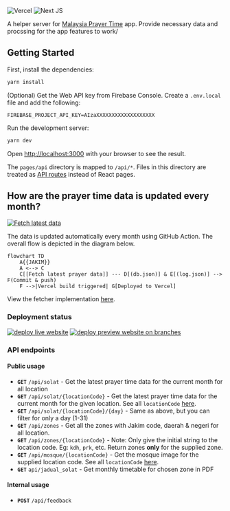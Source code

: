 ![Vercel](https://img.shields.io/badge/vercel-%23000000.svg?style=for-the-badge&logo=vercel&logoColor=white)
![Next JS](https://img.shields.io/badge/Next-black?style=for-the-badge&logo=next.js&logoColor=white)

A helper server for [Malaysia Prayer Time](https://github.com/mptwaktusolat/app_waktu_solat_malaysia) app. Provide necessary data and procssing for the app features to work/

## Getting Started

First, install the dependencies:

```bash
yarn install
```

(Optional) Get the Web API key from Firebase Console. Create a `.env.local` file and add the following:

```.env
FIREBASE_PROJECT_API_KEY=AIzaXXXXXXXXXXXXXXXXXXX
```

Run the development server:

```bash
yarn dev
```

Open [http://localhost:3000](http://localhost:3000) with your browser to see the result.

The `pages/api` directory is mapped to `/api/*`. Files in this directory are treated as [API routes](https://nextjs.org/docs/api-routes/introduction) instead of React pages.

## How are the prayer time data is updated every month?

[![Fetch latest data](https://github.com/mptwaktusolat/mpt-server/actions/workflows/fetcher.yml/badge.svg)](https://github.com/mptwaktusolat/mpt-server/actions/workflows/fetcher.yml)

The data is updated automatically every month using GitHub Action. The overall flow is depicted in the diagram below.

```mermaid
flowchart TD
    A{{JAKIM}}
    A <--> C
    C[[Fetch latest prayer data]] --- D[(db.json)] & E[(log.json)] --> F(Commit & push)
    F -->|Vercel build triggered| G[Deployed to Vercel]
```

View the fetcher implementation [here](./fetcher).

### Deployment status

[![deploy live website](https://github.com/mptwaktusolat/mpt-server/actions/workflows/vercel-prod.yml/badge.svg)](https://github.com/mptwaktusolat/mpt-server/actions/workflows/vercel-prod.yml)
[![deploy preview website on branches](https://github.com/mptwaktusolat/mpt-server/actions/workflows/vercel-preview.yml/badge.svg)](https://github.com/mptwaktusolat/mpt-server/actions/workflows/vercel-preview.yml)

### API endpoints

#### Public usage

* **`GET`** `/api/solat` - Get the latest prayer time data for the current month for all location
* **`GET`** `/api/solat/{locationCode}` - Get the latest prayer time data for the current month for the given location. See all `locationCode` [here](https://mpt-server.vercel.app/locations).
* **`GET`** `/api/solat/{locationCode}/{day}` - Same as above, but you can filter for only a day (1-31)
* **`GET`** `/api/zones` - Get all the zones with Jakim code, daerah & negeri for all location.
* **`GET`** `/api/zones/{locationCode}` - Note: Only give the initial string to the location code. Eg: `kdh`, `prk`, etc. Return zones **only** for the supplied zone.
* **`GET`** `/api/mosque/{locationCode}` - Get the mosque image for the supplied location code. See all `locationCode` [here](https://mpt-server.vercel.app/locations).
* **`GET`** `api/jadual_solat` - Get monthly timetable for chosen zone in PDF

#### Internal usage
* **`POST`** `/api/feedback`